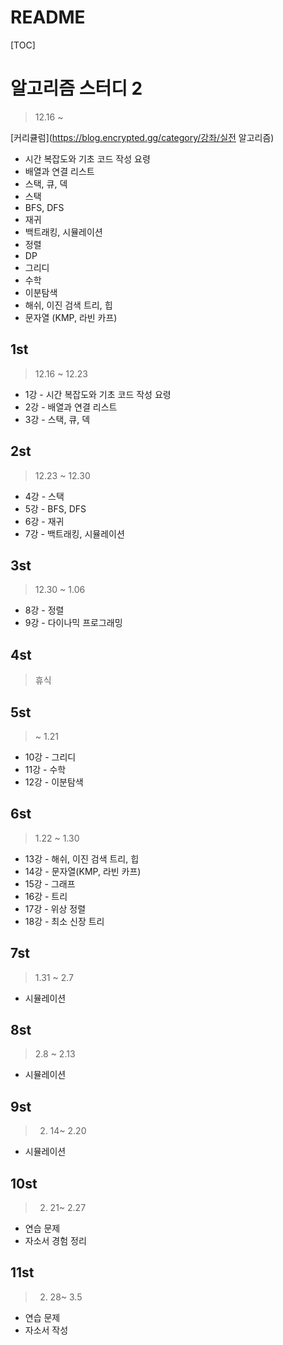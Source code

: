 # README

[TOC]

# 알고리즘 스터디 2



> 12.16 ~

[커리큘럼](https://blog.encrypted.gg/category/강좌/실전 알고리즘) 



- 시간 복잡도와 기초 코드 작성 요령
- 배열과 연결 리스트
- 스택, 큐, 덱
- 스택
- BFS, DFS
- 재귀
- 백트래킹, 시뮬레이션
- 정렬
- DP
- 그리디
- 수학
- 이분탐색
- 해쉬, 이진 검색 트리, 힙
- 문자열 (KMP, 라빈 카프)





## 1st



> 12.16 ~ 12.23



- 1강 - 시간 복잡도와 기초 코드 작성 요령
- 2강 - 배열과 연결 리스트
- 3강 - 스택, 큐, 덱





## 2st



> 12.23 ~ 12.30



- 4강 - 스택
- 5강 - BFS, DFS
- 6강 - 재귀
- 7강 - 백트래킹, 시뮬레이션





## 3st



> 12.30 ~ 1.06



- 8강 - 정렬
- 9강 - 다이나믹 프로그래밍



## 4st



> 휴식





## 5st



> ~ 1.21



- 10강 - 그리디
- 11강 - 수학
- 12강 - 이분탐색





## 6st



> 1.22 ~ 1.30



- 13강 - 해쉬, 이진 검색 트리, 힙
- 14강 - 문자열(KMP, 라빈 카프)
- 15강 - 그래프
- 16강 - 트리
- 17강 - 위상 정렬
- 18강 - 최소 신장 트리





## 7st



> 1.31 ~ 2.7



- 시뮬레이션





## 8st



> 2.8 ~ 2.13



- 시뮬레이션





## 9st



> 2. 14~ 2.20



- 시뮬레이션





## 10st



> 2. 21~ 2.27



- 연습 문제
- 자소서 경험 정리





## 11st



> 2. 28~ 3.5



- 연습 문제
- 자소서 작성

